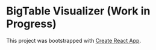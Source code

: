 # BigTable Visualizer (Work in Progress)

This project was bootstrapped with [Create React App](https://github.com/facebook/create-react-app).

